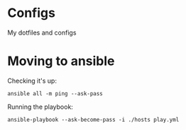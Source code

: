 # Configs
My dotfiles and configs



# Moving to ansible

Checking it's up:

```
ansible all -m ping --ask-pass
```

Running the playbook:

```
ansible-playbook --ask-become-pass -i ./hosts play.yml
```
